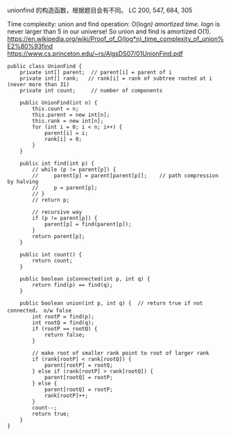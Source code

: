 unionfind 的构造函数，根据题目会有不同。
LC 200, 547, 684, 305

Time complexity:
union and find operation: O(log*n) amortized time.
log*n is never larger than 5 in our universe! So union and find is amortized O(1).
https://en.wikipedia.org/wiki/Proof_of_O(log*n)_time_complexity_of_union%E2%80%93find  
https://www.cs.princeton.edu/~rs/AlgsDS07/01UnionFind.pdf
```
public class UnionFind {
    private int[] parent;  // parent[i] = parent of i
    private int[] rank;   // rank[i] = rank of subtree rooted at i (never more than 31)
    private int count;     // number of components

    public UnionFind(int n) {
        this.count = n;
        this.parent = new int[n];
        this.rank = new int[n];
        for (int i = 0; i < n; i++) {
            parent[i] = i;
            rank[i] = 0;
        }
    }

    public int find(int p) {
        // while (p != parent[p]) {
        //     parent[p] = parent[parent[p]];    // path compression by halving
        //     p = parent[p];
        // }
        // return p;
        
        // recursive way        
        if (p != parent[p]) {
            parent[p] = find(parent[p]);
        }
        return parent[p];
    }

    public int count() {
        return count;
    }

    public boolean isConnected(int p, int q) {
        return find(p) == find(q);
    }

    public boolean union(int p, int q) {  // return true if not connected， o/w false
        int rootP = find(p);
        int rootQ = find(q);
        if (rootP == rootQ) {
            return false;
        }

        // make root of smaller rank point to root of larger rank
        if (rank[rootP] < rank[rootQ]) {
            parent[rootP] = rootQ;
        } else if (rank[rootP] > rank[rootQ]) {
            parent[rootQ] = rootP;
        } else {
            parent[rootQ] = rootP;
            rank[rootP]++;
        }
        count--;
        return true;
    }
}
```

